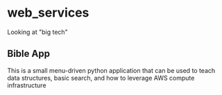 # web_services
Looking at "big tech"

## Bible App
This is a small menu-driven python application that can be used to teach data structures, basic search, and how to leverage AWS compute infrastructure
